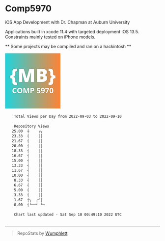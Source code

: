 # Comp5970
iOS App Development with Dr. Chapman at Auburn University

Applications built in xcode 11.4 with targeted deployment iOS 13.5.
Constraints mainly tested on iPhone models.

** Some projects may be compiled and ran on a hackintosh **

![App Icon](https://github.com/MatthewBentz/Comp5970/blob/master/Assignment1a-mlb0119/Assignment1a-mlb0119/Assets.xcassets/AppIcon.appiconset/180.png)

```
    Total Views per Day from 2022-09-03 to 2022-09-10

    Repository Views
   25.00  ┼    ╭╮
   23.33  ┤    ││
   21.67  ┤    ││
   20.00  ┤    ││
   18.33  ┤    ││
   16.67  ┤    ││
   15.00  ┤    ││
   13.33  ┤    ││
   11.67  ┤    ││
   10.00  ┤    ││
    8.33  ┤    ││
    6.67  ┤    ││
    5.00  ┤    ││
    3.33  ┤    ││
    1.67  ┼╮  ╭╯│
    0.00  ┤╰──╯ ╰─

    Chart last updated - Sat Sep 10 00:49:10 2022 UTC
    
```

---

> RepoStats by [Wumphlett](https://github.com/Wumphlett)
